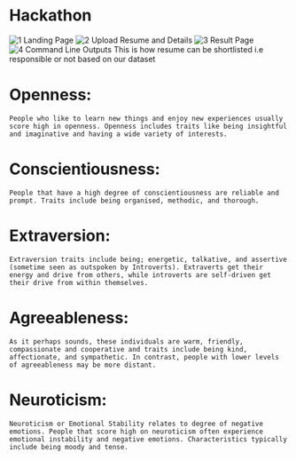 # Hackathon
![1  Landing Page](https://user-images.githubusercontent.com/66308480/146553146-3db47f1a-3ee0-46ed-a753-c10d1146a78e.png)
![2  Upload Resume and Details](https://user-images.githubusercontent.com/66308480/146553187-b36517ed-da6d-4145-82b8-51dab866fa77.png)
![3  Result Page](https://user-images.githubusercontent.com/66308480/146553201-a8628a50-cc58-4395-be75-e9486e522b30.png)
![4  Command Line Outputs](https://user-images.githubusercontent.com/66308480/146553232-8d22a929-8560-4d2c-83d7-c94300f8c4d0.png)
This is how resume can be shortlisted i.e responsible or not based on our dataset
# Openness:
    People who like to learn new things and enjoy new experiences usually score high in openness. Openness includes traits like being insightful and imaginative and having a wide variety of interests.

# Conscientiousness:
    People that have a high degree of conscientiousness are reliable and prompt. Traits include being organised, methodic, and thorough.

# Extraversion:
    Extraversion traits include being; energetic, talkative, and assertive (sometime seen as outspoken by Introverts). Extraverts get their energy and drive from others, while introverts are self-driven get their drive from within themselves.

# Agreeableness:
    As it perhaps sounds, these individuals are warm, friendly, compassionate and cooperative and traits include being kind, affectionate, and sympathetic. In contrast, people with lower levels of agreeableness may be more distant.

# Neuroticism:
    Neuroticism or Emotional Stability relates to degree of negative emotions. People that score high on neuroticism often experience emotional instability and negative emotions. Characteristics typically include being moody and tense.    
